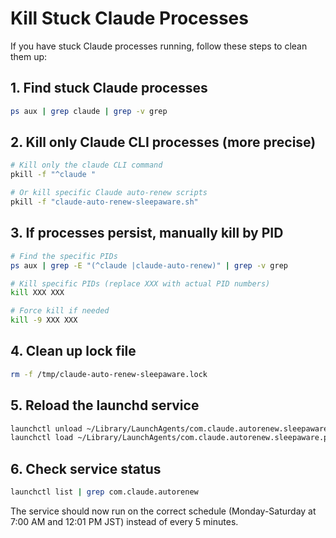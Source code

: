 # Kill Stuck Claude Processes

If you have stuck Claude processes running, follow these steps to clean them up:

## 1. Find stuck Claude processes
```bash
ps aux | grep claude | grep -v grep
```

## 2. Kill only Claude CLI processes (more precise)
```bash
# Kill only the claude CLI command
pkill -f "^claude "

# Or kill specific Claude auto-renew scripts
pkill -f "claude-auto-renew-sleepaware.sh"
```

## 3. If processes persist, manually kill by PID
```bash
# Find the specific PIDs
ps aux | grep -E "(^claude |claude-auto-renew)" | grep -v grep

# Kill specific PIDs (replace XXX with actual PID numbers)
kill XXX XXX

# Force kill if needed
kill -9 XXX XXX
```

## 4. Clean up lock file
```bash
rm -f /tmp/claude-auto-renew-sleepaware.lock
```

## 5. Reload the launchd service
```bash
launchctl unload ~/Library/LaunchAgents/com.claude.autorenew.sleepaware.plist
launchctl load ~/Library/LaunchAgents/com.claude.autorenew.sleepaware.plist
```

## 6. Check service status
```bash
launchctl list | grep com.claude.autorenew
```

The service should now run on the correct schedule (Monday-Saturday at 7:00 AM and 12:01 PM JST) instead of every 5 minutes.